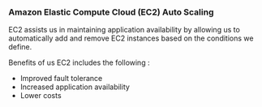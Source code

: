 ### Amazon Elastic Compute Cloud (EC2) Auto Scaling 

EC2 assists us in maintaining application availability by allowing us to automatically add and remove EC2 instances based on the conditions we define.

Benefits of us EC2 includes the following : 

- Improved fault tolerance
- Increased application availability
- Lower costs
